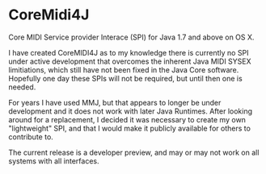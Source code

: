 # CoreMidi4J
Core MIDI Service provider Interace (SPI) for Java 1.7 and above on OS X.

I have created CoreMIDI4J as to my knowledge there is currently no SPI under active development that overcomes the inherent Java MIDI SYSEX limitiations, which still have not been fixed in the Java Core software. Hopefully one day these SPIs will not be required, but until then one is needed.

For years I have used MMJ, but that appears to longer be under development and it does not work with later Java Runtimes. After looking around for a replacement, I decided it was necessary to create my own "lightweight" SPI, and that I would make it publicly available for others to contribute to.

The current release is a developer preview, and may or may not work on all systems with all interfaces. 
